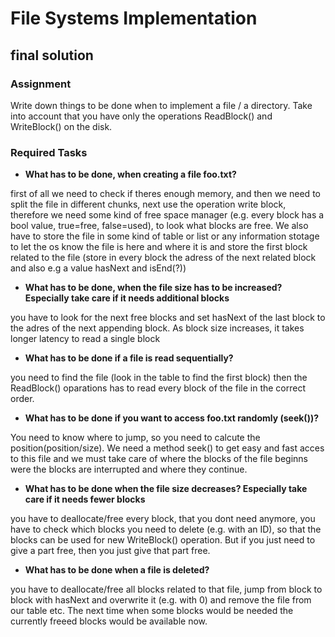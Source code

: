 # File Systems Implementation
## final solution

### Assignment
Write down things to be done when to implement a file / a directory.
Take into account that you have only the operations ReadBlock() and WriteBlock() on the disk.

### Required Tasks
- **What has to be done, when creating a file foo.txt?** 

first of all we need to check if theres enough memory, and then we need to split the file in different chunks, next use the operation write block, therefore we need some kind of free space manager (e.g. every block has a bool value, true=free, false=used), to look what blocks are free. We also have to store the file in some kind of table or list or any information stotage to let the os know the file is here and where it is and store the first block related to the file (store in every block the adress of the next related block and also e.g a value hasNext and isEnd(?))

- **What has to be done, when the file size has to be increased? Especially take care if it needs additional blocks** 

 you have to look for the next free blocks and set hasNext of the last block to the adres of the next appending block.
 As block size increases, it takes longer latency to read a single block
 
- **What has to be done if a file is read sequentially?** 

you need to find the file (look in the table to find the first block) then the ReadBlock() oparations has to read every block of the file in the correct order.

- **What has to be done if you want to access foo.txt randomly (seek())?** 

You need to know where to jump, so you need to calcute the position(position/size). We need a method seek() to get easy and fast acces to this file and we must take care of where the blocks of the file beginns were the blocks are interrupted and where they continue.

- **What has to be done when the file size decreases? Especially take care if it needs fewer blocks** 

you have to deallocate/free every block, that you dont need anymore, you have to check which blocks you need to delete (e.g. with an ID), so that the blocks can be used for new WriteBlock() operation. But if you just need to give a part free, then you just give that part free.

- **What has to be done when a file is deleted?**

you have to deallocate/free all blocks related to that file, jump from block to block with hasNext and overwrite it (e.g. with 0) and remove the file from our table etc. The next time when some blocks would be needed the currently freeed blocks would be available now.
